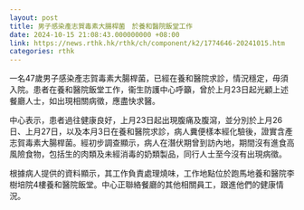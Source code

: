 ```yaml
---
layout: post
title: 男子感染產志賀毒素大腸桿菌　於養和醫院飯堂工作
date: 2024-10-15 21:08:43.000000000 +08:00
link: https://news.rthk.hk/rthk/ch/component/k2/1774646-20241015.htm
categories: rthk
---
```


一名47歲男子感染產志賀毒素大腸桿菌，已經在養和醫院求診，情況穩定，毋須入院。患者在養和醫院飯堂工作，衞生防護中心呼籲，曾於上月23日起光顧上述餐廳人士，如出現相關病徵，應盡快求醫。

中心表示，患者過往健康良好，上月23日起出現腹痛及腹瀉，並分別於上月26日、上月27日，以及本月3日在養和醫院求診，病人糞便樣本經化驗後，證實含產志賀毒素大腸桿菌。經初步調查顯示，病人在潛伏期曾到訪內地，期間沒有進食高風險食物，包括生的肉類及未經消毒的奶類製品，同行人士至今沒有出現病徵。

根據病人提供的資料顯示，其工作負責處理燒味，工作地點位於跑馬地養和醫院李樹培院4樓養和醫院飯堂。中心正聯絡餐廳的其他相關員工，跟進他們的健康情況。
